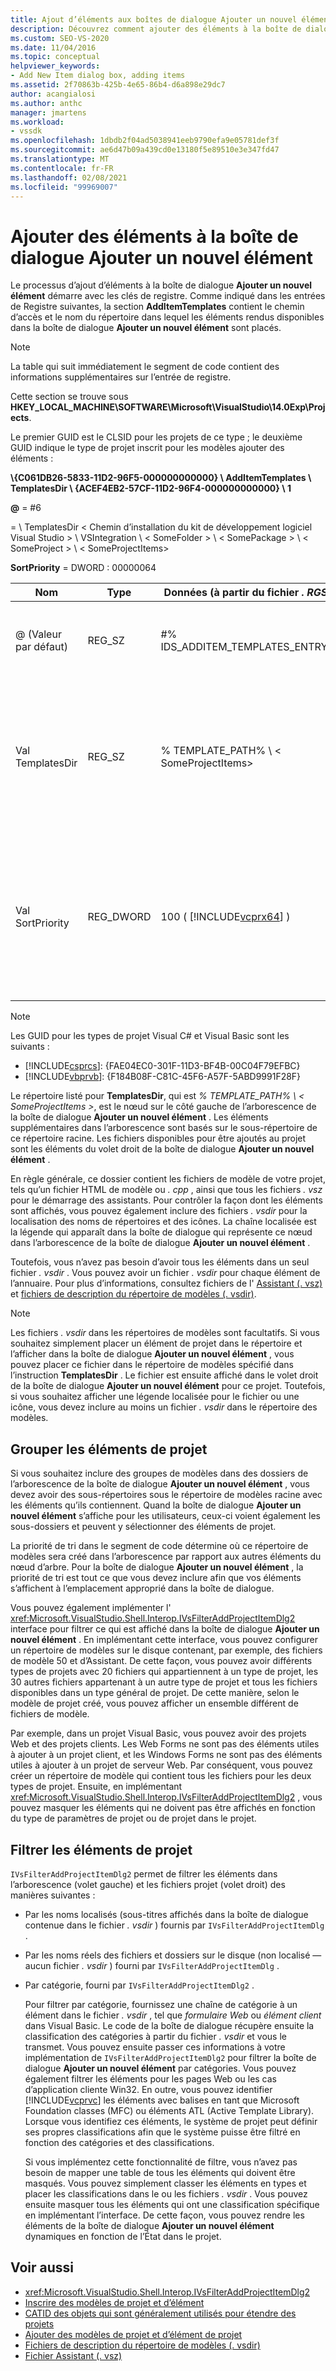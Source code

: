 ```yaml
---
title: Ajout d’éléments aux boîtes de dialogue Ajouter un nouvel élément | Microsoft Docs
description: Découvrez comment ajouter des éléments à la boîte de dialogue Ajouter un nouvel élément dans Visual Studio, afin de pouvoir afficher des modèles et des éléments de projet à utiliser dans vos projets.
ms.custom: SEO-VS-2020
ms.date: 11/04/2016
ms.topic: conceptual
helpviewer_keywords:
- Add New Item dialog box, adding items
ms.assetid: 2f70863b-425b-4e65-86b4-d6a898e29dc7
author: acangialosi
ms.author: anthc
manager: jmartens
ms.workload:
- vssdk
ms.openlocfilehash: 1dbdb2f04ad5038941eeb9790efa9e05781def3f
ms.sourcegitcommit: ae6d47b09a439cd0e13180f5e89510e3e347fd47
ms.translationtype: MT
ms.contentlocale: fr-FR
ms.lasthandoff: 02/08/2021
ms.locfileid: "99969007"
---
```

# <a name="add-items-to-the-add-new-item-dialog-box"></a>Ajouter des éléments à la boîte de dialogue Ajouter un nouvel élément
Le processus d’ajout d’éléments à la boîte de dialogue **Ajouter un nouvel élément** démarre avec les clés de registre. Comme indiqué dans les entrées de Registre suivantes, la section **AddItemTemplates** contient le chemin d’accès et le nom du répertoire dans lequel les éléments rendus disponibles dans la boîte de dialogue **Ajouter un nouvel élément** sont placés.

> [!NOTE]
> La table qui suit immédiatement le segment de code contient des informations supplémentaires sur l’entrée de registre.

 Cette section se trouve sous **HKEY_LOCAL_MACHINE\SOFTWARE\Microsoft\VisualStudio\14.0Exp\Projects**.

 Le premier GUID est le CLSID pour les projets de ce type ; le deuxième GUID indique le type de projet inscrit pour les modèles ajouter des éléments :

 **\\{C061DB26-5833-11D2-96F5-000000000000} \\ AddItemTemplates \\ TemplatesDir \\ {ACEF4EB2-57CF-11D2-96F4-000000000000} \\ 1**

 **@** = #6

   =  \\ TemplatesDir &lt; Chemin d’installation du kit de développement logiciel Visual Studio &gt; \\ VSIntegration \\ &lt; SomeFolder &gt; \\ &lt; SomePackage &gt; \\ &lt; SomeProject &gt; \\ &lt; SomeProjectItems&gt;

 **SortPriority** = DWORD : 00000064

| Nom | Type | Données (à partir du fichier *. RGS* ) | Description |
|------------------|-----------| - | - |
| @ (Valeur par défaut) | REG_SZ | #% IDS_ADDITEM_TEMPLATES_ENTRY% | ID de ressource pour ajouter des modèles d' **élément** . |
| Val TemplatesDir | REG_SZ | % TEMPLATE_PATH% \\ &lt; SomeProjectItems&gt; | Chemin d’accès aux éléments de projet affichés dans la boîte de dialogue de l’Assistant **Ajout d’un nouvel élément** . |
| Val SortPriority | REG_DWORD | 100 ( [!INCLUDE[vcprx64](../../extensibility/internals/includes/vcprx64_md.md)] ) | Détermine l’ordre de tri dans le nœud d’arbre des fichiers affichés dans la boîte de dialogue **Ajouter un nouvel élément** . |

> [!NOTE]
> Les GUID pour les types de projet Visual C# et Visual Basic sont les suivants :
> - [!INCLUDE[csprcs](../../data-tools/includes/csprcs_md.md)]: {FAE04EC0-301F-11D3-BF4B-00C04F79EFBC}
> - [!INCLUDE[vbprvb](../../code-quality/includes/vbprvb_md.md)]: {F184B08F-C81C-45F6-A57F-5ABD9991F28F}

 Le répertoire listé pour **TemplatesDir**, qui est *% TEMPLATE_PATH% \\ &lt; SomeProjectItems &gt;*, est le nœud sur le côté gauche de l’arborescence de la boîte de dialogue **Ajouter un nouvel élément** . Les éléments supplémentaires dans l’arborescence sont basés sur le sous-répertoire de ce répertoire racine. Les fichiers disponibles pour être ajoutés au projet sont les éléments du volet droit de la boîte de dialogue **Ajouter un nouvel élément** .

 En règle générale, ce dossier contient les fichiers de modèle de votre projet, tels qu’un fichier HTML de modèle ou *. cpp* , ainsi que tous les fichiers *. vsz* pour le démarrage des assistants. Pour contrôler la façon dont les éléments sont affichés, vous pouvez également inclure des fichiers *. vsdir* pour la localisation des noms de répertoires et des icônes. La chaîne localisée est la légende qui apparaît dans la boîte de dialogue qui représente ce nœud dans l’arborescence de la boîte de dialogue **Ajouter un nouvel élément** .

 Toutefois, vous n’avez pas besoin d’avoir tous les éléments dans un seul fichier *. vsdir* . Vous pouvez avoir un fichier *. vsdir* pour chaque élément de l’annuaire. Pour plus d’informations, consultez fichiers de l' [Assistant (. vsz)](../../extensibility/internals/wizard-dot-vsz-file.md) et [fichiers de description du répertoire de modèles (. vsdir)](../../extensibility/internals/template-directory-description-dot-vsdir-files.md).

> [!NOTE]
> Les fichiers *. vsdir* dans les répertoires de modèles sont facultatifs. Si vous souhaitez simplement placer un élément de projet dans le répertoire et l’afficher dans la boîte de dialogue **Ajouter un nouvel élément** , vous pouvez placer ce fichier dans le répertoire de modèles spécifié dans l’instruction **TemplatesDir** . Le fichier est ensuite affiché dans le volet droit de la boîte de dialogue **Ajouter un nouvel élément** pour ce projet. Toutefois, si vous souhaitez afficher une légende localisée pour le fichier ou une icône, vous devez inclure au moins un fichier *. vsdir* dans le répertoire des modèles.

## <a name="group-project-items"></a>Grouper les éléments de projet
 Si vous souhaitez inclure des groupes de modèles dans des dossiers de l’arborescence de la boîte de dialogue **Ajouter un nouvel élément** , vous devez avoir des sous-répertoires sous le répertoire de modèles racine avec les éléments qu’ils contiennent. Quand la boîte de dialogue **Ajouter un nouvel élément** s’affiche pour les utilisateurs, ceux-ci voient également les sous-dossiers et peuvent y sélectionner des éléments de projet.

 La priorité de tri dans le segment de code détermine où ce répertoire de modèles sera créé dans l’arborescence par rapport aux autres éléments du nœud d’arbre. Pour la boîte de dialogue **Ajouter un nouvel élément** , la priorité de tri est tout ce que vous devez inclure afin que vos éléments s’affichent à l’emplacement approprié dans la boîte de dialogue.

 Vous pouvez également implémenter l' <xref:Microsoft.VisualStudio.Shell.Interop.IVsFilterAddProjectItemDlg2> interface pour filtrer ce qui est affiché dans la boîte de dialogue **Ajouter un nouvel élément** . En implémentant cette interface, vous pouvez configurer un répertoire de modèles sur le disque contenant, par exemple, des fichiers de modèle 50 et d’Assistant. De cette façon, vous pouvez avoir différents types de projets avec 20 fichiers qui appartiennent à un type de projet, les 30 autres fichiers appartenant à un autre type de projet et tous les fichiers disponibles dans un type général de projet. De cette manière, selon le modèle de projet créé, vous pouvez afficher un ensemble différent de fichiers de modèle.

 Par exemple, dans un projet Visual Basic, vous pouvez avoir des projets Web et des projets clients. Les Web Forms ne sont pas des éléments utiles à ajouter à un projet client, et les Windows Forms ne sont pas des éléments utiles à ajouter à un projet de serveur Web. Par conséquent, vous pouvez créer un répertoire de modèle qui contient tous les fichiers pour les deux types de projet. Ensuite, en implémentant <xref:Microsoft.VisualStudio.Shell.Interop.IVsFilterAddProjectItemDlg2> , vous pouvez masquer les éléments qui ne doivent pas être affichés en fonction du type de paramètres de projet ou de projet dans le projet.

## <a name="filter-project-items"></a>Filtrer les éléments de projet
 `IVsFilterAddProjectItemDlg2` permet de filtrer les éléments dans l’arborescence (volet gauche) et les fichiers projet (volet droit) des manières suivantes :

- Par les noms localisés (sous-titres affichés dans la boîte de dialogue contenue dans le fichier *. vsdir* ) fournis par `IVsFilterAddProjectItemDlg` .

- Par les noms réels des fichiers et dossiers sur le disque (non localisé — aucun fichier *. vsdir* ) fourni par `IVsFilterAddProjectItemDlg` .

- Par catégorie, fourni par `IVsFilterAddProjectItemDlg2` .

  Pour filtrer par catégorie, fournissez une chaîne de catégorie à un élément dans le fichier *. vsdir* , tel que *formulaire Web* ou *élément client* dans Visual Basic. Le code de la boîte de dialogue récupère ensuite la classification des catégories à partir du fichier *. vsdir* et vous le transmet. Vous pouvez ensuite passer ces informations à votre implémentation de `IVsFilterAddProjectItemDlg2` pour filtrer la boîte de dialogue **Ajouter un nouvel élément** par catégories. Vous pouvez également filtrer les éléments pour les pages Web ou les cas d’application cliente Win32. En outre, vous pouvez identifier [!INCLUDE[vcprvc](../../code-quality/includes/vcprvc_md.md)] les éléments avec balises en tant que Microsoft Foundation classes (MFC) ou éléments ATL (Active Template Library). Lorsque vous identifiez ces éléments, le système de projet peut définir ses propres classifications afin que le système puisse être filtré en fonction des catégories et des classifications.

  Si vous implémentez cette fonctionnalité de filtre, vous n’avez pas besoin de mapper une table de tous les éléments qui doivent être masqués. Vous pouvez simplement classer les éléments en types et placer les classifications dans le ou les fichiers *. vsdir* . Vous pouvez ensuite masquer tous les éléments qui ont une classification spécifique en implémentant l’interface. De cette façon, vous pouvez rendre les éléments de la boîte de dialogue **Ajouter un nouvel élément** dynamiques en fonction de l’État dans le projet.

## <a name="see-also"></a>Voir aussi
- <xref:Microsoft.VisualStudio.Shell.Interop.IVsFilterAddProjectItemDlg2>
- [Inscrire des modèles de projet et d’élément](../../extensibility/internals/registering-project-and-item-templates.md)
- [CATID des objets qui sont généralement utilisés pour étendre des projets](../../extensibility/internals/catids-for-objects-that-are-typically-used-to-extend-projects.md)
- [Ajouter des modèles de projet et d’élément de projet](../../extensibility/internals/adding-project-and-project-item-templates.md)
- [Fichiers de description du répertoire de modèles (. vsdir)](../../extensibility/internals/template-directory-description-dot-vsdir-files.md)
- [Fichier Assistant (. vsz)](../../extensibility/internals/wizard-dot-vsz-file.md)
